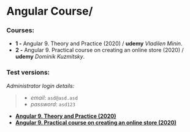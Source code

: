 # Angular Course/
### Courses:

- **1 -**  Angular 9. Theory and Practice (2020) / **udemy** *Vladilen Minin*.
- **2 -**  Angular 9. Practical course on creating an online store (2020) / **udemy** *Dominik Kuzmitsky*.

###  Test versions:

 *Administrator login details:*
> - *email*: `asd@asd.asd`
> - *password*: `asd123`

- **<a href="https://angular-practice-db371.web.app">Angular 9. Theory and Practice (2020)</a>**
- **<a href="https://ang9-online-shop.web.app">Angular 9. Practical course on creating an online store (2020)</a>**
